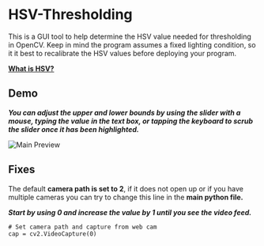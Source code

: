# HSV-Thresholding
This is a GUI tool to help determine the HSV value needed for thresholding in OpenCV. Keep in mind the program assumes a fixed lighting condition, so it it best to recalibrate the HSV values before deploying your program.  

**[What is HSV?](https://docs.opencv.org/3.4/da/d97/tutorial_threshold_inRange.html)**


## Demo
***You can adjust the upper and lower bounds by using the slider with a mouse, typing the value in the text box, or tapping the keyboard to scrub the slider once it has been highlighted.***  

![Main Preview](./assets/main.gif)

## Fixes 
The default **camera path is set to 2**, if it does not open up or if you have multiple cameras you can try to change this line in the **main python file.**

***Start by using 0 and increase the value by 1 until you see the video feed.***

```
# Set camera path and capture from web cam
cap = cv2.VideoCapture(0)
```
